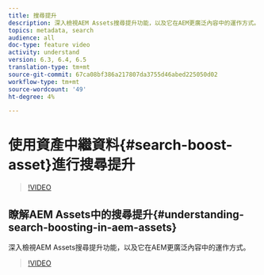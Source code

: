 ```yaml
---
title: 搜尋提升
description: 深入檢視AEM Assets搜尋提升功能，以及它在AEM更廣泛內容中的運作方式。
topics: metadata, search
audience: all
doc-type: feature video
activity: understand
version: 6.3, 6.4, 6.5
translation-type: tm+mt
source-git-commit: 67ca08bf386a217807da3755d46abed225050d02
workflow-type: tm+mt
source-wordcount: '49'
ht-degree: 4%

---
```



# 使用資產中繼資料{#search-boost-asset}進行搜尋提升

>[!VIDEO](https://video.tv.adobe.com/v/16766/?quality=12&learn=on)

## 瞭解AEM Assets中的搜尋提升{#understanding-search-boosting-in-aem-assets}

深入檢視AEM Assets搜尋提升功能，以及它在AEM更廣泛內容中的運作方式。

>[!VIDEO](https://video.tv.adobe.com/v/16770/?quality=12&learn=on)
